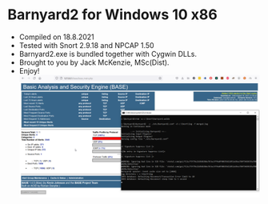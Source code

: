 # Barnyard2 for Windows 10 x86
* Compiled on 18.8.2021
* Tested with Snort 2.9.18 and NPCAP 1.50
* Barnyard2.exe is bundled together with Cygwin DLLs.
* Brought to you by Jack McKenzie, MSc(Dist).
* Enjoy!
![alt Barnyard2 Windows 10 x64 Screenshot](barnyard2_scr.png  "Barnyard2 on Windows 10 x64")
